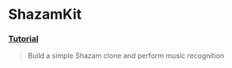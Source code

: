 # ShazamKit
### [Tutorial](https://designcode.io/swiftui-advanced-handbook-shazamkit)
> Build a simple Shazam clone and perform music recognition
